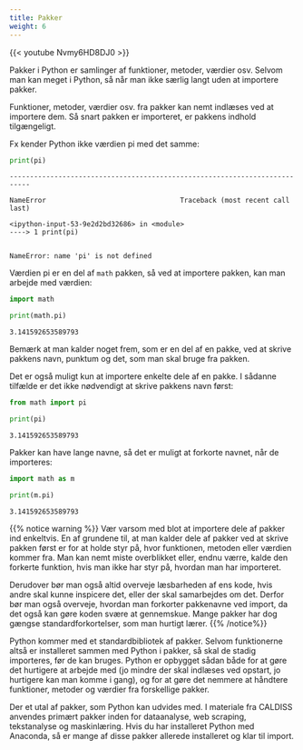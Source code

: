 ```yaml
---
title: Pakker
weight: 6
---
```


{{< youtube Nvmy6HD8DJ0 >}}

Pakker i Python er samlinger af funktioner, metoder, værdier osv. Selvom man kan meget i Python, så når man ikke særlig langt uden at importere pakker.

Funktioner, metoder, værdier osv. fra pakker kan nemt indlæses ved at importere dem. Så snart pakken er importeret, er pakkens indhold tilgængeligt.

Fx kender Python ikke værdien pi med det samme:


```python
print(pi)
```


    ---------------------------------------------------------------------------
    
    NameError                                 Traceback (most recent call last)
    
    <ipython-input-53-9e2d2bd32686> in <module>
    ----> 1 print(pi)


    NameError: name 'pi' is not defined


Værdien pi er en del af `math` pakken, så ved at importere pakken, kan man arbejde med værdien:


```python
import math

print(math.pi)
```

    3.141592653589793


Bemærk at man kalder noget frem, som er en del af en pakke, ved at skrive pakkens navn, punktum og det, som man skal bruge fra pakken.

Det er også muligt kun at importere enkelte dele af en pakke. I sådanne tilfælde er det ikke nødvendigt at skrive pakkens navn først:


```python
from math import pi

print(pi)
```

    3.141592653589793


Pakker kan have lange navne, så det er muligt at forkorte navnet, når de importeres:


```python
import math as m

print(m.pi)
```

    3.141592653589793


{{% notice warning %}} Vær varsom med blot at importere dele af pakker ind enkeltvis. En af grundene til, at man kalder dele af pakker ved at skrive pakken først er for at holde styr på, hvor funktionen, metoden eller værdien kommer fra. Man kan nemt miste overblikket eller, endnu værre, kalde den forkerte funktion, hvis man ikke har styr på, hvordan man har importeret.

Derudover bør man også altid overveje læsbarheden af ens kode, hvis andre skal kunne inspicere det, eller der skal samarbejdes om det. Derfor bør man også overveje, hvordan man forkorter pakkenavne ved import, da det også kan gøre koden svære at gennemskue. Mange pakker har dog gængse standardforkortelser, som man hurtigt lærer.
{{% /notice%}}

Python kommer med et standardbibliotek af pakker. Selvom funktionerne altså er installeret sammen med Python i pakker, så skal de stadig importeres, før de kan bruges. Python er opbygget sådan både for at gøre det hurtigere at arbejde med (jo mindre der skal indlæses ved opstart, jo hurtigere kan man komme i gang), og for at gøre det nemmere at håndtere funktioner, metoder og værdier fra forskellige pakker. 

Der et utal af pakker, som Python kan udvides med. I materiale fra CALDISS anvendes primært pakker inden for dataanalyse, web scraping, tekstanalyse og maskinlæring. Hvis du har installeret Python med Anaconda, så er mange af disse pakker allerede installeret og klar til import.
